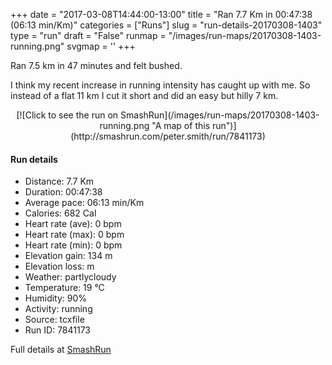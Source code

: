 +++
date = "2017-03-08T14:44:00-13:00"
title = "Ran 7.7 Km in 00:47:38 (06:13 min/Km)"
categories = ["Runs"]
slug = "run-details-20170308-1403"
type = "run"
draft = "False"
runmap = "/images/run-maps/20170308-1403-running.png"
svgmap = '<polyline points="24 43, 25 49, 26 51, 35 43, 40 36, 40 36, 42 35, 54 30, 63 33, 70 26, 71 25, 92 25, 94 26, 100 29, 97 35, 82 56, 79 59, 67 65, 65 70, 62 75, 55 71, 50 62, 48 61, 31 66, 28 68, 24 75, 21 72, 11 70, 0 63, 0 62, 9 54, 13 49, 23 41">'
+++

Ran 7.5 km in 47 minutes and felt bushed. 

I think my recent increase in running intensity has caught up with me. So instead of a flat 11 km I cut it short and did an easy but hilly 7 km. 

<!--more-->

<center>
[![Click to see the run on SmashRun](/images/run-maps/20170308-1403-running.png "A map of this run")](http://smashrun.com/peter.smith/run/7841173)
</center>

#### Run details

* Distance: 7.7 Km
* Duration: 00:47:38
* Average pace: 06:13 min/Km
* Calories: 682 Cal
* Heart rate (ave): 0 bpm
* Heart rate (max): 0 bpm
* Heart rate (min): 0 bpm
* Elevation gain: 134 m
* Elevation loss:  m
* Weather: partlycloudy
* Temperature: 19 &deg;C
* Humidity: 90%
* Activity: running
* Source: tcxfile
* Run ID: 7841173

Full details at [SmashRun](http://smashrun.com/peter.smith/run/7841173)
